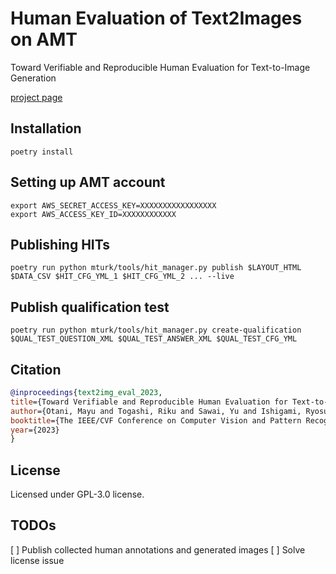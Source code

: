 # Human Evaluation of Text2Images on AMT
Toward Verifiable and Reproducible Human Evaluation for Text-to-Image Generation

[project page](https://mayu-ot.github.io/tti-human-eval/)

## Installation
```shell
poetry install
```

## Setting up AMT account
```shell
export AWS_SECRET_ACCESS_KEY=XXXXXXXXXXXXXXXXX
export AWS_ACCESS_KEY_ID=XXXXXXXXXXXX
```

## Publishing HITs
```shell
poetry run python mturk/tools/hit_manager.py publish $LAYOUT_HTML $DATA_CSV $HIT_CFG_YML_1 $HIT_CFG_YML_2 ... --live
```

## Publish qualification test
```shell
poetry run python mturk/tools/hit_manager.py create-qualification $QUAL_TEST_QUESTION_XML $QUAL_TEST_ANSWER_XML $QUAL_TEST_CFG_YML
```

## Citation
```bibtex
@inproceedings{text2img_eval_2023,
title={Toward Verifiable and Reproducible Human Evaluation for Text-to-Image Generation},
author={Otani, Mayu and Togashi, Riku and Sawai, Yu and Ishigami, Ryosuke and Nakashima, Yuta and Rahtu, Esa and Heikkilä, Janne and Satoh, Shin’ichi},
booktitle={The IEEE/CVF Conference on Computer Vision and Pattern Recognition},
year={2023}
}
```

## License
Licensed under GPL-3.0 license.

## TODOs
[ ] Publish collected human annotations and generated images
[ ] Solve license issue